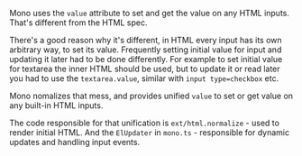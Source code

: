 Mono uses the `value` attribute to set and get the value on any HTML inputs. That's different from the HTML spec.

There's a good reason why it's different, in HTML every input has its own arbitrary way, to set its value. Frequently setting initial value for input and updating it later had to be done differently. For example to set initial value for textarea the inner HTML should be used, but to update it or read later you had to use the `textarea.value`, similar with `input type=checkbox` etc.

Mono nomalizes that mess, and provides unified `value` to set or get value on any built-in HTML inputs.

The code responsible for that unification is `ext/html.normalize` - used to render initial HTML. And the `ElUpdater` in `mono.ts` - responsible for dynamic updates and handling input events.